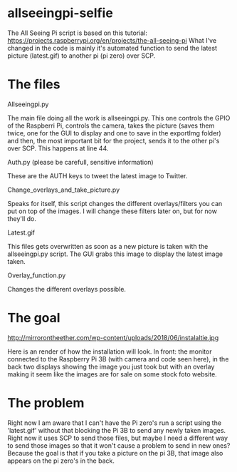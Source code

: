 # allseeingpi-selfie

The All Seeing Pi script is based on this tutorial: https://projects.raspberrypi.org/en/projects/the-all-seeing-pi
What I've changed in the code is mainly it's automated function to send the latest picture (latest.gif) to another pi (pi zero) over SCP. 


# The files

Allseeingpi.py

The main file doing all the work is allseeingpi.py. This one controls the GPIO of the Raspberri Pi, controls the camera, takes the picture (saves them twice, one for the GUI to display and one to save in the exportImg folder) and then, the most important bit for the project, sends it to the other pi's over SCP. This happens at line 44. 


Auth.py (please be carefull, sensitive information)

These are the AUTH keys to tweet the latest image to Twitter.


Change_overlays_and_take_picture.py

Speaks for itself, this script changes the different overlays/filters you can put on top of the images. I will change these filters later on, but for now they'll do. 


Latest.gif

This files gets overwritten as soon as a new picture is taken with the allseeingpi.py script. The GUI grabs this image to display the latest image taken. 


Overlay_function.py 

Changes the different overlays possible.


# The goal

http://mirrorontheether.com/wp-content/uploads/2018/06/instalaltie.jpg

Here is an render of how the installation will look. In front: the monitor connected to the Raspberry Pi 3B (with camera and code seen here), in the back two displays showing the image you just took but with an overlay making it seem like the images are for sale on some stock foto website. 


# The problem

Right now I am aware that I can't have the Pi zero's run a script using the 'latest.gif' without that blocking the Pi 3B to send any newly taken images. Right now it uses SCP to send those files, but maybe I need a different way to send those images so that it won't cause a problem to send in new ones? 
Because the goal is that if you take a picture on the pi 3B, that image also appears on the pi zero's in the back. 
